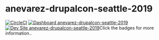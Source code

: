 # anevarez-drupalcon-seattle-2019

[![CircleCI](https://circleci.com/gh/pantheon-training-org/anevarez-drupalcon-seattle-2019.svg?style=shield)](https://circleci.com/gh/pantheon-training-org/anevarez-drupalcon-seattle-2019)
[![Dashboard anevarez-drupalcon-seattle-2019](https://img.shields.io/badge/dashboard-anevarez_drupalcon_seattle_2019-yellow.svg)](https://dashboard.pantheon.io/sites/3c59bc44-125d-4aa5-a5e4-1b69c8371587#dev/code)
[![Dev Site anevarez-drupalcon-seattle-2019](https://img.shields.io/badge/site-anevarez_drupalcon_seattle_2019-blue.svg)](http://dev-anevarez-drupalcon-seattle-2019.pantheonsite.io/)Click the badges for more information..
